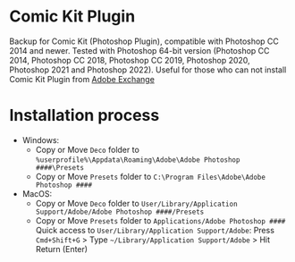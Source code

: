 # Comic Kit Plugin
Backup for Comic Kit (Photoshop Plugin), compatible with Photoshop CC 2014 and newer. Tested with Photoshop 64-bit version (Photoshop CC 2014, Photoshop CC 2018, Photoshop CC 2019, Photoshop 2020, Photoshop 2021 and Photoshop 2022). Useful for those who can not install Comic Kit Plugin from [Adobe Exchange](https://exchange.adobe.com/apps/cc/13159/comic-kit)

# Installation process
- Windows:
  + Copy or Move `Deco` folder to `%userprofile%\Appdata\Roaming\Adobe\Adobe Photoshop ####\Presets`
  + Copy or Move `Presets` folder to `C:\Program Files\Adobe\Adobe Photoshop ####`
- MacOS:
  + Copy or Move `Deco` folder to `User/Library/Application Support/Adobe/Adobe Photoshop ####/Presets`
  + Copy or Move `Presets` folder to `Applications/Adobe Photoshop ####`
Quick access to `User/Library/Application Support/Adobe`: Press `Cmd+Shift+G` > Type `~/Library/Application Support/Adobe` > Hit Return (Enter)
